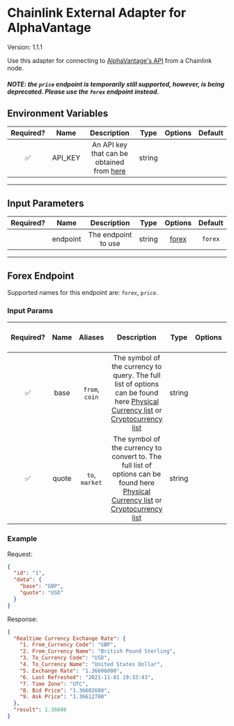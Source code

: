 # Chainlink External Adapter for AlphaVantage

Version: 1.1.1

Use this adapter for connecting to [AlphaVantage's API](https://www.alphavantage.co/documentation/) from a Chainlink node.

##### NOTE: the `price` endpoint is temporarily still supported, however, is being deprecated. Please use the `forex` endpoint instead.

## Environment Variables

| Required? |  Name   |                                        Description                                        |  Type  | Options | Default |
| :-------: | :-----: | :---------------------------------------------------------------------------------------: | :----: | :-----: | :-----: |
|    ✅     | API_KEY | An API key that can be obtained from [here](https://www.alphavantage.co/support/#api-key) | string |         |         |

---

## Input Parameters

| Required? |   Name   |     Description     |  Type  |         Options          | Default |
| :-------: | :------: | :-----------------: | :----: | :----------------------: | :-----: |
|           | endpoint | The endpoint to use | string | [forex](#forex-endpoint) | `forex` |

---

## Forex Endpoint

Supported names for this endpoint are: `forex`, `price`.

### Input Params

| Required? | Name  |    Aliases     |                                                                                                                   Description                                                                                                                   |  Type  | Options | Default | Depends On | Not Valid With |
| :-------: | :---: | :------------: | :---------------------------------------------------------------------------------------------------------------------------------------------------------------------------------------------------------------------------------------------: | :----: | :-----: | :-----: | :--------: | :------------: |
|    ✅     | base  | `from`, `coin` |   The symbol of the currency to query. The full list of options can be found here [Physical Currency list](https://www.alphavantage.co/physical_currency_list/) or [Cryptocurrency list](https://www.alphavantage.co/digital_currency_list/)    | string |         |         |            |                |
|    ✅     | quote | `to`, `market` | The symbol of the currency to convert to. The full list of options can be found here [Physical Currency list](https://www.alphavantage.co/physical_currency_list/) or [Cryptocurrency list](https://www.alphavantage.co/digital_currency_list/) | string |         |         |            |                |

### Example

Request:

```json
{
  "id": "1",
  "data": {
    "base": "GBP",
    "quote": "USD"
  }
}
```

Response:

```json
{
  "Realtime Currency Exchange Rate": {
    "1. From_Currency Code": "GBP",
    "2. From_Currency Name": "British Pound Sterling",
    "3. To_Currency Code": "USD",
    "4. To_Currency Name": "United States Dollar",
    "5. Exchange Rate": "1.36606000",
    "6. Last Refreshed": "2021-11-01 19:33:43",
    "7. Time Zone": "UTC",
    "8. Bid Price": "1.36602600",
    "9. Ask Price": "1.36612700"
  },
  "result": 1.36606
}
```
